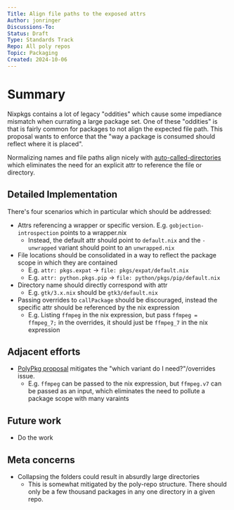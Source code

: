 ```yaml
---
Title: Align file paths to the exposed attrs
Author: jonringer
Discussions-To: 
Status: Draft
Type: Standards Track
Repo: All poly repos
Topic: Packaging
Created: 2024-10-06
---
```


# Summary

Nixpkgs contains a lot of legacy "oddities" which cause some impediance mismatch
when currating a large package set. One of these "oddities" is that is fairly
common for packages to not align the expected file path. This proposal wants
to enforce that the "way a package is consumed should reflect where it is placed".

Normalizing names and file paths align nicely with [auto-called-directories](https://github.com/jonringer/nix-lib/commit/86961f6f0139a70ee29a74237dd59a9936299ed0)
which eliminates the need for an explicit attr to reference the file or directory.

## Detailed Implementation

There's four scenarios which in particular which should be addressed:
- Attrs referencing a wrapper or specific version. E.g. `gobjection-introspection` points to a wrapper.nix
  - Instead, the default attr should point to `default.nix` and the `-unwrapped` variant should point to an `unwrapped.nix`
- File locations should be consolidated in a way to reflect the package scope in which they are contained
  - E.g. `attr: pkgs.expat` -> `file: pkgs/expat/default.nix`
  - E.g. `attr: python.pkgs.pip` -> `file: python/pkgs/pip/default.nix`
- Directory name should directly correspond with attr
  - E.g. `gtk/3.x.nix` should be `gtk3/default.nix`
- Passing overrides to `callPackage` should be discouraged, instead the specific attr should be referenced by the nix expression
  - E.g. Listing `ffmpeg` in the nix expression, but pass `ffmpeg = ffmpeg_7;` in the overrides, it should just be `ffmpeg_7` in the nix expression

## Adjacent efforts

- [PolyPkg proposal](https://github.com/jonringer/multiple-package-versions-proposal) mitigates the "which variant do I need?"/overrides issue.
  - E.g. `ffmpeg` can be passed to the nix expression, but `ffmpeg.v7` can be passed as an input, which eliminates the need to pollute a package scope with many varaints

## Future work

- Do the work

## Meta concerns

- Collapsing the folders could result in absurdly large directories
  - This is somewhat mitigated by the poly-repo structure. There should only be a few thousand packages in any one directory in a given repo.
